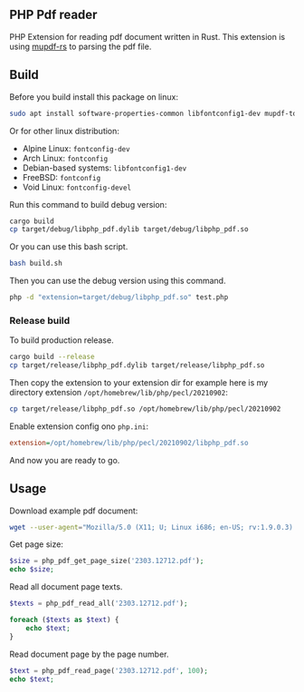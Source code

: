 ## PHP Pdf reader

PHP Extension for reading pdf document written in Rust. This extension is using [mupdf-rs](https://github.com/messense/mupdf-rs) to parsing the pdf file.

## Build

Before you build install this package on linux:

```bash
sudo apt install software-properties-common libfontconfig1-dev mupdf-tools gperf clang php8.1-dev build-essential autoconf
```

Or for other linux distribution:

- Alpine Linux: `fontconfig-dev`
- Arch Linux: `fontconfig`
- Debian-based systems: `libfontconfig1-dev`
- FreeBSD: `fontconfig`
- Void Linux: `fontconfig-devel`

Run this command to build debug version:

```bash
cargo build
cp target/debug/libphp_pdf.dylib target/debug/libphp_pdf.so
```

Or you can use this bash script.

```bash
bash build.sh
```

Then you can use the debug version using this command.

```bash
php -d "extension=target/debug/libphp_pdf.so" test.php
```

### Release build

To build production release.

```bash
cargo build --release
cp target/release/libphp_pdf.dylib target/release/libphp_pdf.so
```

Then copy the extension to your extension dir for example here is my directory extension `/opt/homebrew/lib/php/pecl/20210902`:

```bash
cp target/release/libphp_pdf.so /opt/homebrew/lib/php/pecl/20210902
```

Enable extension config ono `php.ini`:

```ini
extension=/opt/homebrew/lib/php/pecl/20210902/libphp_pdf.so
```

And now you are ready to go.

## Usage

Download example pdf document:

```bash
wget --user-agent="Mozilla/5.0 (X11; U; Linux i686; en-US; rv:1.9.0.3) Gecko/2008092416 Firefox/3.0.3"  https://arxiv.org/pdf/2303.12712.pdf
```

Get page size:

```php
$size = php_pdf_get_page_size('2303.12712.pdf');
echo $size;
```

Read all document page texts.

```php
$texts = php_pdf_read_all('2303.12712.pdf');

foreach ($texts as $text) {
    echo $text;
}
```

Read document page by the page number.

```php
$text = php_pdf_read_page('2303.12712.pdf', 100);
echo $text;
```
